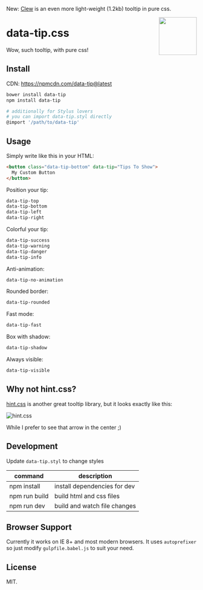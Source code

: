 New: [Clew](https://github.com/egoist/clew) is an even more light-weight (1.2kb) tooltip in pure css.

<img src="http://r5.loli.io/aiYVJb.png" align="right" width="100">

# data-tip.css

Wow, such tooltip, with pure css!

## Install

CDN: https://npmcdn.com/data-tip@latest

```bash
bower install data-tip
npm install data-tip

# additionally for Stylus lovers
# you can import data-tip.styl directly
@import '/path/to/data-tip'
```

## Usage

Simply write like this in your HTML:

```html
<button class="data-tip-bottom" data-tip="Tips To Show">
  My Custom Button
</button>
```

Position your tip:

```html
data-tip-top
data-tip-bottom
data-tip-left
data-tip-right
```

Colorful your tip:

```html
data-tip-success
data-tip-warning
data-tip-danger
data-tip-info
```

Anti-animation:

```html
data-tip-no-animation
```

Rounded border:

```html
data-tip-rounded
```

Fast mode:

```html
data-tip-fast
```

Box with shadow:

```html
data-tip-shadow
```

Always visible:

```html
data-tip-visible
```

## Why not hint.css?

[hint.css](https://github.com/chinchang/hint.css) is another great tooltip library, but it looks exactly like this:

![hint.css](http://r.loli.io/iUv2Yz.png)

While I prefer to see that arrow in the center ;)

## Development

Update `data-tip.styl` to change styles

|command|description|
|---|---|
|npm install|install dependencies for dev|
|npm run build|build html and css files|
|npm run dev|build and watch file changes|

## Browser Support

Currently it works on IE 8+ and most modern browsers. It uses `autoprefixer` so just modify `gulpfile.babel.js` to suit your need.

## License

MIT.

